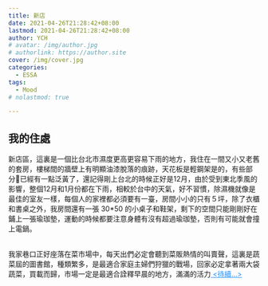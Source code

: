 ```yaml
---
title: 新店
date: 2021-04-26T21:28:42+08:00
lastmod: 2021-04-26T21:28:42+08:00
author: YCH
# avatar: /img/author.jpg
# authorlink: https://author.site
cover: /img/cover.jpg
categories:
  - ESSA
tags:
  - Mood
# nolastmod: true

---
```

## 我的住處
新店區，這裏是一個比台北市濕度更高更容易下雨的地方，我住在一間又小又老舊的套房，樓梯間的牆壁上有明顯油漆脫落的痕跡，天花板是輕鋼架是的，有些部分已經有一點泛黃了，還記得剛上台北的時候正好是12月，由於受到東北季風的影響，整個12月和1月份都在下雨，相較於台中的天氣，好不習慣，除濕機就像是最佳的室友一樣，每個人的家裡都必須要有一臺，房間小小的只有５坪，除了衣櫃和書桌之外，我房間還有一張 30*50 的小桌子和鞋架，剩下的空間只能剛剛好在鋪上一張瑜珈墊，運動的時候都要注意身體有沒有超過瑜珈墊，否則有可能就會撞上電鍋。

<br>
我家巷口正好座落在菜市場中，每天出們必定會聽到菜販熱情的叫賣聲，這裏是蔬菜屆的圖書館，種類繁多，是最適合家庭主婦們狩獵的戰場，回家必定拿著兩大袋蔬菜，買載而歸，市場一定是最適合詮釋早晨的地方，滿滿的活力<font color=#1e90ff><u> <待續...><u> </font>
